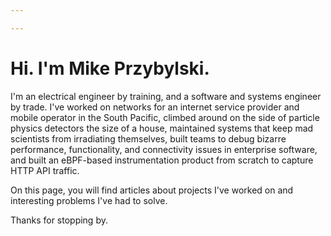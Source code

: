 ```yaml
---

---
```

# Hi.  I'm Mike Przybylski.

I'm an electrical engineer by training, and a software and systems engineer by
trade.  I've worked on networks for an internet service provider and mobile operator in the
South Pacific, climbed around on the side of particle physics detectors the size of a
house, maintained systems that keep mad scientists from irradiating themselves,
built teams to debug bizarre performance, functionality, and connectivity
issues in enterprise software, and built an eBPF-based instrumentation product
from scratch to capture HTTP API traffic.

On this page, you will find articles about projects I've worked on and
interesting problems I've had to solve.

Thanks for stopping by.
